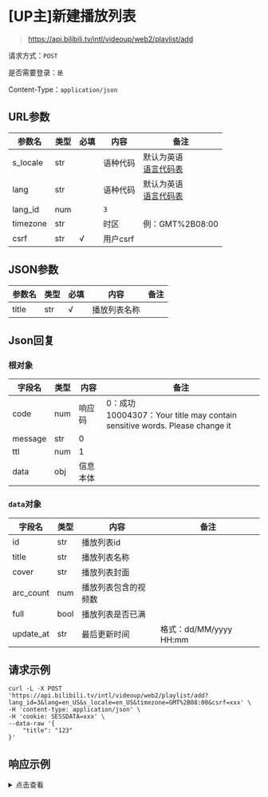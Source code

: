 # [UP主]新建播放列表

> https://api.bilibili.tv/intl/videoup/web2/playlist/add

请求方式：`POST`

是否需要登录：`是`

Content-Type：`application/json`

## URL参数

| 参数名      | 类型  | 必填  | 内容     | 备注                                |
|----------|-----|-----|--------|-----------------------------------|
| s_locale | str |     | 语种代码   | 默认为英语<br/>[语言代码表](../language.md) |
| lang     | str |     | 语种代码   | 默认为英语<br/>[语言代码表](../language.md) |
| lang_id  | num |     | `3`    |                                   |
| timezone | str |     | 时区     | 例：GMT%2B08:00                     |
| csrf     | str | √   | 用户csrf |                                   |

## JSON参数

| 参数名   | 类型  | 必填  | 内容     | 备注  |
|-------|-----|-----|--------|-----|
| title | str | √   | 播放列表名称 |     |

## Json回复

### 根对象

| 字段名     | 类型  | 内容   | 备注                                                                         |
|---------|-----|------|----------------------------------------------------------------------------|
| code    | num | 响应码  | 0：成功<br/>10004307：Your title may contain sensitive words. Please change it |
| message | str | 0    |                                                                            |
| ttl     | num | 1    |                                                                            |
| data    | obj | 信息本体 |                                                                            |

### `data`对象

| 字段名       | 类型   | 内容         | 备注                   |
|-----------|------|------------|----------------------|
| id        | str  | 播放列表id     |                      |
| title     | str  | 播放列表名称     |                      |
| cover     | str  | 播放列表封面     |                      |
| arc_count | num  | 播放列表包含的视频数 |                      |
| full      | bool | 播放列表是否已满   |                      |
| update_at | str  | 最后更新时间     | 格式：dd/MM/yyyy  HH:mm |

## 请求示例

```shell
curl -L -X POST 'https://api.bilibili.tv/intl/videoup/web2/playlist/add?lang_id=3&lang=en_US&s_locale=en_US&timezone=GMT%2B08:00&csrf=xxx' \
-H 'content-type: application/json' \
-H 'cookie: SESSDATA=xxx' \
--data-raw '{
    "title": "123"
}'
```

## 响应示例

<details>
<summary>点击查看</summary>

```json
{
  "code": 0,
  "message": "0",
  "ttl": 1,
  "data": {
    "id": "6891",
    "title": "123",
    "cover": "",
    "arc_count": 0,
    "full": false,
    "update_at": "28/09/2022  16:30"
  }
}
```

</details>